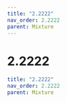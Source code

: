 ```yaml
---
title: "2.2222"
nav_order: 2.2222
parent: Mixture
---
```


# 2.2222

```yaml
title: "2.2222"
nav_order: 2.2222
parent: Mixture
```
